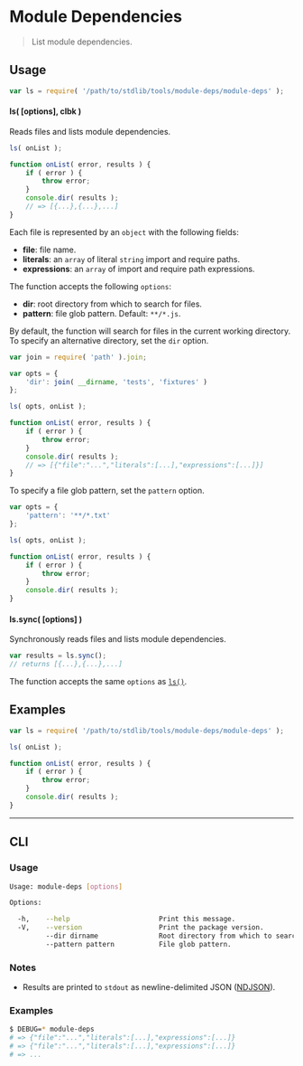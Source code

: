 # Module Dependencies

> List module dependencies.


<!-- <intro> -->

<!-- </intro> -->


<!-- <usage> -->

## Usage

``` javascript
var ls = require( '/path/to/stdlib/tools/module-deps/module-deps' );
```

<a name="ls"></a>

#### ls( \[options\], clbk )

Reads files and lists module dependencies.

``` javascript
ls( onList );

function onList( error, results ) {
    if ( error ) {
        throw error;
    }
    console.dir( results );
    // => [{...},{...},...]
}
```

Each file is represented by an `object` with the following fields:

* __file__: file name.
* __literals__: an `array` of literal `string` import and require paths.
* __expressions__: an `array` of import and require path expressions.

The function accepts the following `options`:

* __dir__: root directory from which to search for files.
* __pattern__: file glob pattern. Default: `**/*.js`.

By default, the function will search for files in the current working directory. To specify an alternative directory, set the `dir` option.

``` javascript
var join = require( 'path' ).join;

var opts = {
    'dir': join( __dirname, 'tests', 'fixtures' )
};

ls( opts, onList );

function onList( error, results ) {
    if ( error ) {
        throw error;
    }
    console.dir( results );
    // => [{"file":"...","literals":[...],"expressions":[...]}]
}
```

To specify a file glob pattern, set the `pattern` option.

``` javascript
var opts = {
    'pattern': '**/*.txt'
};

ls( opts, onList );

function onList( error, results ) {
    if ( error ) {
        throw error;
    }
    console.dir( results );
}
```

#### ls.sync( \[options\] )

Synchronously reads files and lists module dependencies.

``` javascript
var results = ls.sync();
// returns [{...},{...},...]
```

The function accepts the same `options` as [`ls()`](#ls).


<!-- </usage> -->


<!-- <examples> -->

## Examples

``` javascript
var ls = require( '/path/to/stdlib/tools/module-deps/module-deps' );

ls( onList );

function onList( error, results ) {
    if ( error ) {
        throw error;
    }
    console.dir( results );
}
```

<!-- </examples> -->


<!-- <cli> -->

---

## CLI

<!-- <usage> -->

### Usage

``` bash
Usage: module-deps [options]

Options:

  -h,    --help                      Print this message.
  -V,    --version                   Print the package version.
         --dir dirname               Root directory from which to search.
         --pattern pattern           File glob pattern.
```

<!-- </usage> -->


<!-- <notes> -->

### Notes

* Results are printed to `stdout` as newline-delimited JSON ([NDJSON][ndjson]).

<!-- </notes> -->


<!-- <examples> -->

### Examples

``` bash
$ DEBUG=* module-deps
# => {"file":"...","literals":[...],"expressions":[...]}
# => {"file":"...","literals":[...],"expressions":[...]}
# => ...
```

<!-- </examples> -->

<!-- </cli> -->


<!-- <links> -->

[ndjson]: http://ndjson.org/

<!-- </links> -->
